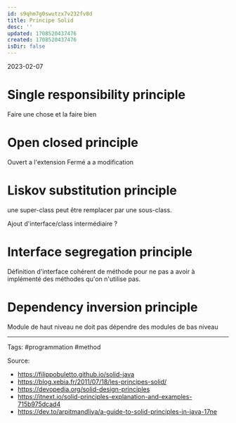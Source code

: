 ```yaml
---
id: s9qhm7g0swutzx7v232fv8d
title: Principe Solid
desc: ''
updated: 1708520437476
created: 1708520437476
isDir: false
---
```

2023-02-07

# Single responsibility principle
Faire une chose et la faire bien 


# Open closed principle
Ouvert a l'extension 
Fermé a a modification


# Liskov substitution principle

une super-class peut être remplacer par une sous-class.

Ajout d'interface/class intermédiaire ?

# Interface segregation principle

Définition d'interface cohérent de méthode pour ne pas a avoir à implémenté des méthodes qu'on n'utilise pas.

# Dependency inversion principle

Module de haut niveau ne doit pas dépendre des modules de bas niveau


--- 
Tags: #programmation #method

Source:
- https://filippobuletto.github.io/solid-java
- https://blog.xebia.fr/2011/07/18/les-principes-solid/
- https://devopedia.org/solid-design-principles
- https://itnext.io/solid-principles-explanation-and-examples-715b975dcad4
- https://dev.to/arpitmandliya/a-guide-to-solid-principles-in-java-17ne
